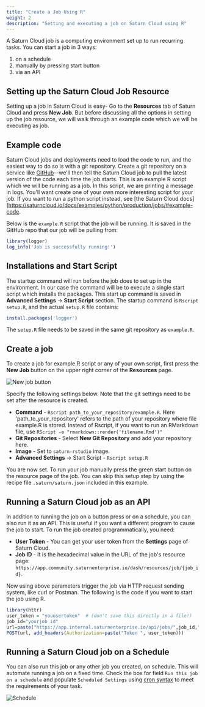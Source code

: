 ```yaml
---
title: "Create a Job Using R"
weight: 2
description: "Setting and executing a job on Saturn Cloud using R"
---
```



A Saturn Cloud job is a computing environment set up to run recurring tasks. You can start a job in 3 ways:

1. on a schedule 
2. manually by pressing start button 
3. via an API 

## Setting up the Saturn Cloud Job Resource
Setting up a job in Saturn Cloud is easy- Go to the **Resources** tab of Saturn Cloud and press **New Job**. But before discussing all the options in setting up the job resource, we will walk through an example code which we will be executing as job.

## Example code
Saturn Cloud jobs and deployments need to load the code to run, and the easiest way to do so is with a git repository. Create a git repository on a service like [GitHub](github.com)--we'll then tell the Saturn Cloud job to pull the latest version of the code each time the job starts.
This is an example R script which we will be running as a job. In this script, we are printing a message in logs. You'll want create one of your own more interesting script for your job. If you want to run a python script instead, see [the Saturn Cloud docs](https://saturncloud.io/docs/examples/python/production/jobs/#example-code.

Below is the `example.R` script that the job will be running. It is saved in the GitHub repo that our job will be pulling from:

```R
library(logger)
log_info('Job is successfully running!')
```


## Installations and Start Script

The startup command will run before the job does to set up in the environment. In our case the command will be to execute a single start script which installs the packages. This start up command is saved in **Advanced Settings** -> **Start Script** section. 
The startup command is `Rscript setup.R`, and the actual `setup.R` file contains:
```R
install.packages('logger')
```

The `setup.R` file needs to be saved in the same git repository as `example.R`.

## Create a job

To create a job for example.R script or any of your own script, first press the **New Job** button on the upper right corner of the **Resources** page. 

![New job button](https://saturn-public-assets.s3.us-east-2.amazonaws.com/example-resources/newjob.png "doc-image")

Specify the following settings below. Note that the git settings need to be set after the resource is created.

* **Command** - `Rscript path_to_your_repository/example.R`. Here 'path_to_your_repository' refers to the path of your repository where file example.R is stored. Instead of Rscript, if you want to run an RMarkdown file, use `RScript -e "rmarkdown::render('filename.Rmd')"`
* **Git Repositories** - Select **New Git Repository** and add your repository here.
* **Image** - Set to `saturn-rstudio` image.
* **Advanced Settings** -> Start Script - `Rscript setup.R`

You are now set. To run your job manually press the green start button on the resource page of the job.
You can skip this setup step by using the recipe file `.saturn/saturn.json` included in this example.

## Running a Saturn Cloud job as an API

In addition to running the job on a button press or on a schedule, you can also run it as an API. This is useful if you want a different program to cause the job to start. To run the job created programmatically, you need:

* **User Token** - You can get your user token from the **Settings** page of Saturn Cloud.
* **Job ID** - It is the hexadecimal value in the URL of the job's resource page: `https://app.community.saturnenterprise.io/dash/resources/job/{job_id}`.

Now using above parameters trigger the job via HTTP request sending system, like curl or Postman. The following is the code if you want to start the job using R.

```R
library(httr)
user_token = "youusertoken"  # (don't save this directly in a file!)
job_id="yourjob id"
url=paste("https://app.internal.saturnenterprise.io/api/jobs/",job_id,"/start",sep="")
POST(url, add_headers(Authorization=paste("Token ", user_token)))

```
## Running a Saturn Cloud job on a Schedule
You can also run this job or any other job you created, on schedule. This will automate running a job on a fixed time.  Check the box for field `Run this job on a schedule` and populate `Scheduled Settings` using [cron syntax](https://en.wikipedia.org/wiki/Cron) to meet the requirements of your task. 

![Schedule](https://saturn-public-assets.s3.us-east-2.amazonaws.com/example-resources/schedule.png "doc-image")

